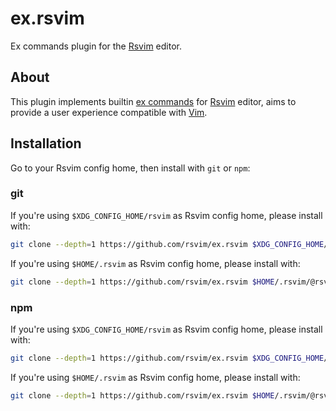 # ex.rsvim

Ex commands plugin for the [Rsvim](https://github.com/rsvim/rsvim) editor.

## About

This plugin implements builtin [ex commands](https://vimhelp.org/index.txt.html#index.txt) for [Rsvim](https://github.com/rsvim/rsvim) editor, aims to provide a user experience compatible with [Vim](https://www.vim.org/).

## Installation

Go to your Rsvim config home, then install with `git` or `npm`:

### git

If you're using `$XDG_CONFIG_HOME/rsvim` as Rsvim config home, please install with:

```bash
git clone --depth=1 https://github.com/rsvim/ex.rsvim $XDG_CONFIG_HOME/rsvim/@rsvim/ex.rsvim
```

If you're using `$HOME/.rsvim` as Rsvim config home, please install with:

```bash
git clone --depth=1 https://github.com/rsvim/ex.rsvim $HOME/.rsvim/@rsvim/ex.rsvim
```

### npm

If you're using `$XDG_CONFIG_HOME/rsvim` as Rsvim config home, please install with:

```bash
git clone --depth=1 https://github.com/rsvim/ex.rsvim $XDG_CONFIG_HOME/rsvim/@rsvim/ex.rsvim
```

If you're using `$HOME/.rsvim` as Rsvim config home, please install with:

```bash
git clone --depth=1 https://github.com/rsvim/ex.rsvim $HOME/.rsvim/@rsvim/ex.rsvim
```
